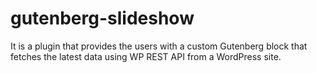 # gutenberg-slideshow

It is a plugin that provides the users with a custom Gutenberg block that fetches the latest data using WP REST API from a WordPress site.
